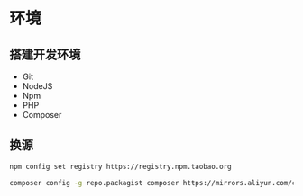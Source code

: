 # 环境

## 搭建开发环境

* Git
* NodeJS
* Npm
* PHP
* Composer

## 换源

```bash
npm config set registry https://registry.npm.taobao.org
```

```bash
composer config -g repo.packagist composer https://mirrors.aliyun.com/composer/
```
